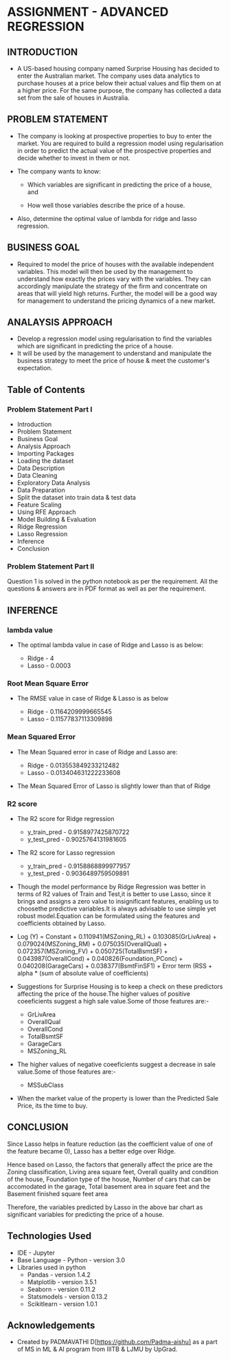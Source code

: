 # ASSIGNMENT - ADVANCED REGRESSION

## INTRODUCTION
- A US-based housing company named Surprise Housing has decided to enter the Australian market. The company uses data analytics to purchase houses at a price below their actual values and flip them on at a higher price. For the same purpose, the company has collected a data set from the sale of houses in Australia.

## PROBLEM STATEMENT
- The company is looking at prospective properties to buy to enter the market. You are required to build a regression model using regularisation in order to predict the actual value of the prospective properties and decide whether to invest in them or not.

- The company wants to know:

     - Which variables are significant in predicting the price of a house, and

     - How well those variables describe the price of a house.

- Also, determine the optimal value of lambda for ridge and lasso regression.

## BUSINESS GOAL
- Required to model the price of houses with the available independent variables. This model will then be used by the management to understand how exactly the prices vary with the variables. They can accordingly manipulate the strategy of the firm and concentrate on areas that will yield high returns. Further, the model will be a good way for management to understand the pricing dynamics of a new market.

## ANALAYSIS APPROACH
- Develop a regression model using regularisation to find the variables which are significant in predicting the price of a house.
- It will be used by the management to understand and manipulate the business strategy to meet the price of house & meet the customer's expectation.

## Table of Contents

### Problem Statement Part I
- Introduction
- Problem Statement
- Business Goal
- Analysis Approach
- Importing Packages
- Loading the dataset
- Data Description
- Data Cleaning
- Exploratory Data Analysis
- Data Preparation
- Split the dataset into train data & test data
- Feature Scaling
- Using RFE Approach
- Model Building & Evaluation
- Ridge Regression
- Lasso Regression
- Inference
- Conclusion

### Problem Statement Part II

Question 1 is solved in the python notebook as per the requirement.
All the questions & answers are in PDF format as well as per the requirement.

## INFERENCE

### lambda value

- The optimal lambda value in case of Ridge and Lasso is as below:

   - Ridge - 4
   - Lasso - 0.0003
   
### Root Mean Square Error

- The RMSE value in case of Ridge & Lasso is as below 

    - Ridge - 0.1164209999665545
    - Lasso - 0.11577837113309898
   
### Mean Squared Error

- The Mean Squared error in case of Ridge and Lasso are:

   - Ridge - 0.013553849233212482
   - Lasso - 0.013404631222233608

- The Mean Squared Error of Lasso is slightly lower than that of Ridge
   
### R2 score

- The R2 score for Ridge regression
 
   - y_train_pred - 0.9158977425870722
   - y_test_pred - 0.9025764131981605

- The R2 score for Lasso regression

   - y_train_pred - 0.9158868899977957
   - y_test_pred - 0.9036489759509891
   
   
- Though the model performance by Ridge Regression was better in terms of R2 values of Train and Test,it is better to use Lasso, since it brings and assigns a zero value to insignificant features, enabling us to choosethe predictive variables.It is always advisable to use simple yet robust model.Equation can be formulated using the features and coefficients obtained by Lasso.






- Log (Y) = Constant + 0.110941(MSZoning_RL) + 0.103085(GrLivArea) + 0.079024(MSZoning_RM) + 0.075035(OverallQual) + 0.072357(MSZoning_FV) + 0.050725(TotalBsmtSF) + 0.043987(OverallCond) + 0.040826(Foundation_PConc) + 0.040208(GarageCars) + 0.038377(BsmtFinSF1) + Error term (RSS + alpha * (sum of absolute value of coefficients)

- Suggestions for Surprise Housing is to keep a check on these predictors affecting the price of the house.The higher values of positive coeeficients suggest a high sale value.Some of those features are:-

   - GrLivArea 
   - OverallQual
   - OverallCond
   - TotalBsmtSF
   - GarageCars
   - MSZoning_RL

- The higher values of negative coeeficients suggest a decrease in sale value.Some of those features are:-

   - MSSubClass

- When the market value of the property is lower than the Predicted Sale Price, its the time to buy.
  
## CONCLUSION

Since Lasso helps in feature reduction (as the coefficient value of one of the feature became 0), Lasso has a better edge over Ridge.

Hence based on Lasso, the factors that generally affect the price are the Zoning classification, Living area square feet, Overall quality and condition of the house, Foundation type of the house, Number of cars that can be accomodated in the garage, Total basement area in square feet and the Basement finished square feet area

Therefore, the variables predicted by Lasso in the above bar chart as significant variables for predicting the price of a house.


## Technologies Used
- IDE - Jupyter
- Base Language - Python - version 3.0
- Libraries used in python
     - Pandas - version 1.4.2
     - Matplotlib - version 3.5.1
     - Seaborn - version 0.11.2
     - Statsmodels - version 0.13.2
     - Scikitlearn - version 1.0.1

## Acknowledgements
- Created by PADMAVATHI D[https://github.com/Padma-aishu] as a part of MS in ML & AI program from IIITB & LJMU by UpGrad.

